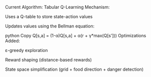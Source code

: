 Current Algorithm: Tabular Q-Learning
Mechanism:

Uses a Q-table to store state-action values

Updates values using the Bellman equation:

python
Copy
Q[s,a] = (1-α)Q[s,a] + α(r + γ*max(Q[s']))
Optimizations Added:

ε-greedy exploration

Reward shaping (distance-based rewards)

State space simplification (grid + food direction + danger detection)
